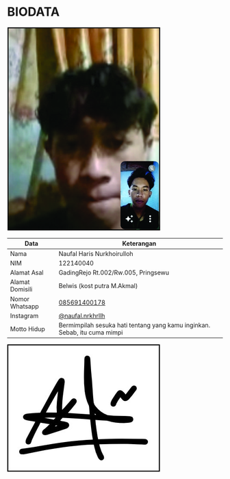 # BIODATA

![Foto](040_foto.jpg)

| Data            | Keterangan |
| --------------- | ------------- |
| Nama            | Naufal Haris Nurkhoirulloh |
| NIM             | 122140040 |
| Alamat Asal     | GadingRejo Rt.002/Rw.005, Pringsewu |
| Alamat Domisili | Belwis (kost putra M.Akmal) |
| Nomor Whatsapp  | [085691400178](https://wa.me/+6285691400178) |
| Instagram       | [@naufal.nrkhrllh](https://instagram.com/naufal.nrkhrllh) |
| Motto Hidup     | Bermimpilah sesuka hati tentang yang kamu inginkan. Sebab, itu cuma mimpi |

![TTD](040_ttd.jpg)
